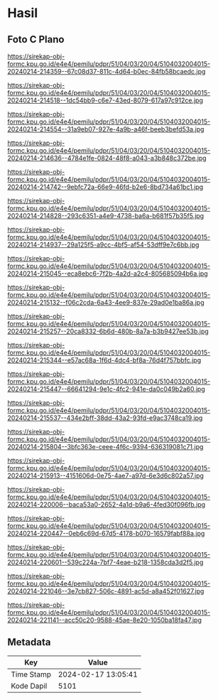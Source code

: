 # Hasil

## Foto C Plano

https://sirekap-obj-formc.kpu.go.id/e4e4/pemilu/pdpr/51/04/03/20/04/5104032004015-20240214-214359--67c08d37-811c-4d64-b0ec-84fb58bcaedc.jpg

https://sirekap-obj-formc.kpu.go.id/e4e4/pemilu/pdpr/51/04/03/20/04/5104032004015-20240214-214518--1dc54bb9-c6e7-43ed-8079-617a97c912ce.jpg

https://sirekap-obj-formc.kpu.go.id/e4e4/pemilu/pdpr/51/04/03/20/04/5104032004015-20240214-214554--31a9eb07-927e-4a9b-a46f-beeb3befd53a.jpg

https://sirekap-obj-formc.kpu.go.id/e4e4/pemilu/pdpr/51/04/03/20/04/5104032004015-20240214-214636--4784e1fe-0824-48f8-a043-a3b848c372be.jpg

https://sirekap-obj-formc.kpu.go.id/e4e4/pemilu/pdpr/51/04/03/20/04/5104032004015-20240214-214742--9ebfc72a-66e9-46fd-b2e6-8bd734a61bc1.jpg

https://sirekap-obj-formc.kpu.go.id/e4e4/pemilu/pdpr/51/04/03/20/04/5104032004015-20240214-214828--293c6351-a4e9-4738-ba6a-b681f57b35f5.jpg

https://sirekap-obj-formc.kpu.go.id/e4e4/pemilu/pdpr/51/04/03/20/04/5104032004015-20240214-214937--29a125f5-a9cc-4bf5-af54-53dff9e7c6bb.jpg

https://sirekap-obj-formc.kpu.go.id/e4e4/pemilu/pdpr/51/04/03/20/04/5104032004015-20240214-215045--eca8ebc6-7f2b-4a2d-a2c4-805685094b6a.jpg

https://sirekap-obj-formc.kpu.go.id/e4e4/pemilu/pdpr/51/04/03/20/04/5104032004015-20240214-215132--f06c2cda-6a43-4ee9-837e-29ad0e1ba86a.jpg

https://sirekap-obj-formc.kpu.go.id/e4e4/pemilu/pdpr/51/04/03/20/04/5104032004015-20240214-215257--20ca8332-6b6d-480b-8a7a-b3b9427ee53b.jpg

https://sirekap-obj-formc.kpu.go.id/e4e4/pemilu/pdpr/51/04/03/20/04/5104032004015-20240214-215344--e57ac68a-1f6d-4dc4-bf8a-76d4f757bbfc.jpg

https://sirekap-obj-formc.kpu.go.id/e4e4/pemilu/pdpr/51/04/03/20/04/5104032004015-20240214-215447--66641294-9e1c-4fc2-941e-da0c049b2a60.jpg

https://sirekap-obj-formc.kpu.go.id/e4e4/pemilu/pdpr/51/04/03/20/04/5104032004015-20240214-215537--434e2bff-38dd-43a2-93fd-e9ac3748ca19.jpg

https://sirekap-obj-formc.kpu.go.id/e4e4/pemilu/pdpr/51/04/03/20/04/5104032004015-20240214-215804--3bfc363e-ceee-4f6c-9394-636319081c71.jpg

https://sirekap-obj-formc.kpu.go.id/e4e4/pemilu/pdpr/51/04/03/20/04/5104032004015-20240214-215913--4151606d-0e75-4ae7-a97d-6e3d6c802a57.jpg

https://sirekap-obj-formc.kpu.go.id/e4e4/pemilu/pdpr/51/04/03/20/04/5104032004015-20240214-220006--baca53a0-2652-4a1d-b9a6-4fed30f096fb.jpg

https://sirekap-obj-formc.kpu.go.id/e4e4/pemilu/pdpr/51/04/03/20/04/5104032004015-20240214-220447--0eb6c69d-67d5-4178-b070-16579fabf88a.jpg

https://sirekap-obj-formc.kpu.go.id/e4e4/pemilu/pdpr/51/04/03/20/04/5104032004015-20240214-220601--539c224a-7bf7-4eae-b218-1358cda3d2f5.jpg

https://sirekap-obj-formc.kpu.go.id/e4e4/pemilu/pdpr/51/04/03/20/04/5104032004015-20240214-221046--3e7cb827-506c-4891-ac5d-a8a452f01627.jpg

https://sirekap-obj-formc.kpu.go.id/e4e4/pemilu/pdpr/51/04/03/20/04/5104032004015-20240214-221141--acc50c20-9588-45ae-8e20-1050ba18fa47.jpg


## Metadata

| Key        | Value               |
| ---------- | ------------------- |
| Time Stamp | 2024-02-17 13:05:41 |
| Kode Dapil | 5101                |



